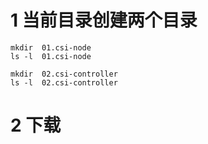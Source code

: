 # 1 当前目录创建两个目录
```
mkdir  01.csi-node
ls -l  01.csi-node

mkdir  02.csi-controller
ls -l  02.csi-controller
```

# 2 下载
